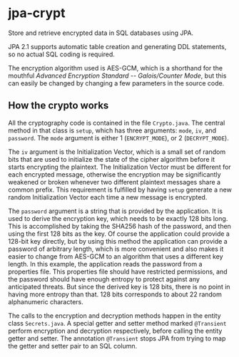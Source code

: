 # jpa-crypt

Store and retrieve encrypted data in SQL databases using JPA.

JPA 2.1 supports automatic table creation and generating DDL statements, so no actual SQL coding is required.

The encryption algorithm used is AES-GCM, which is a shorthand for the mouthful _Advanced Encryption Standard -- Galois/Counter Mode_,
but this can easily be changed by changing a few parameters in the source code.

## How the crypto works

All the cryptography code is contained in the file `Crypto.java`. The central method in that class is `setup`,
which has three arguments: `mode`, `iv`, and `password`. The `mode` argument is either 1 (`ENCRYPT_MODE`),
or 2 (`DECRYPT_MODE`).

The `iv` argument is the Initialization Vector, which is a small set of random bits that are used to initialize the
state of the cipher algorithm before it starts encrypting the plaintext. The Initialization Vector must be different
for each encrypted message, otherwise the encryption may be significantly weakened or broken whenever two different
plaintext messages share a common prefix. This requirement is fulfilled by having `setup` generate a new random
Initialization Vector each time a new message is encrypted.

The `password` argument is a string that is provided by the application. It is used to derive the encryption
key, which needs to be exactly 128 bits long. This is accomplished by taking the SHA256 hash of the password,
and then using the first 128 bits as the key. Of course the application could provide a 128-bit key directly,
but by using this method the application can provide a password of arbitrary length, which is more convenient
and also makes it easier to change from AES-GCM to an algorithm that uses a different key length. In this
example, the application reads the password from a properties file. This properties file should have restricted
permissions, and the password should have enough entropy to protect against any anticipated threats. But since
the derived key is 128 bits, there is no point in having more entropy than that. 128 bits corresponds to about
22 random alphanumeric characters.

The calls to the encryption and decryption methods happen in the entity class `Secrets.java`. A special getter
and setter method marked `@Transient` perform encryption and decryption respectively, before calling the entity
getter and setter. The annotation `@Transient` stops JPA from trying to map the getter and setter pair to an
SQL column.
